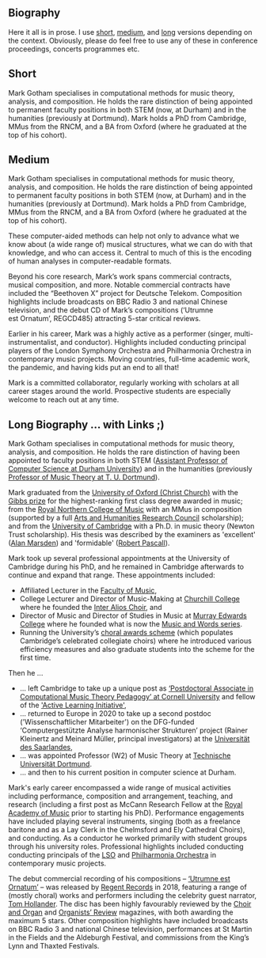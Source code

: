 ## Biography

Here it all is in prose.
I use [short](#short), [medium](#medium), and [long](#long) versions depending on the context.
Obviously, please do feel free to use any of these in conference proceedings, concerts programmes etc.

## Short

Mark Gotham specialises in computational methods for music theory, analysis, and composition.
He holds the rare distinction of being appointed to permanent faculty positions in both STEM (now, at Durham) and in the humanities (previously at Dortmund). 
Mark holds a PhD from Cambridge, MMus from the RNCM, and a BA from Oxford (where he graduated at the top of his cohort).

## Medium

Mark Gotham specialises in computational methods for music theory, analysis, and composition.
He holds the rare distinction of being appointed to permanent faculty positions in both STEM (now, at Durham) and in the humanities (previously at Dortmund). 
Mark holds a PhD from Cambridge, MMus from the RNCM, and a BA from Oxford (where he graduated at the top of his cohort).

These computer-aided methods can help not only to advance what we know about (a wide range of) musical structures, what we can do with that knowledge, and who can access it.
Central to much of this is the encoding of human analyses in computer-readable formats.

Beyond his core research, Mark’s work spans commercial contracts, musical composition, and more.
Notable commercial contracts have included the “Beethoven X” project for Deutsche Telekom.
Composition highlights include broadcasts on BBC Radio 3 and national Chinese television, and the debut CD of Mark’s compositions (‘Utrumne est Ornatum’, REGCD485) attracting 5-star critical reviews.

Earlier in his career, Mark was a highly active as a performer (singer, multi-instrumentalist, and conductor).
Highlights included conducting principal players of the London Symphony Orchestra and Philharmonia Orchestra in contemporary music projects. 
Moving countries, full-time academic work, the pandemic, and having kids put an end to all that! 

Mark is a committed collaborator, regularly working with scholars at all career stages around the world. 
Prospective students are especially welcome to reach out at any time.

## Long Biography ... with Links ;)

Mark Gotham specialises in computational methods for music theory, analysis, and composition.
He holds the rare distinction of having been appointed to faculty positions in both STEM ([Assistant Professor of Computer Science at Durham University](https://www.durham.ac.uk/staff/mark-r-gotham/)) and in the humanities (previously [Professor of Music Theory at T. U. Dortmund](https://www.musik.tu-dortmund.de/institut/personen/ehemalige-mitarbeiterinnen-und-mitarbeiter/univ-prof-dr-phil-mark-r-h-gotham/univ-prof-dr-phil-mark-r-h-gotham-en/)).

Mark graduated from the [University of Oxford (Christ Church)](http://www.ox.ac.uk/) with the [Gibbs prize](http://www.ox.ac.uk/feesandfunding/ugcurrent/other/prizes/gibbs/) for the highest-ranking first class degree awarded in music; from the [Royal Northern College of Music](http://www.rncm.ac.uk/) with an MMus in composition (supported by a full [Arts and Humanities Research Council](http://www.ahrc.ac.uk/Pages/Home.aspx) scholarship); and from the [University of Cambridge](http://www.cam.ac.uk/) with a Ph.D. in music theory (Newton Trust scholarship). His thesis was described by the examiners as 'excellent' ([Alan Marsden](http://www.lancaster.ac.uk/staff/marsdena/)) and 'formidable' ([Robert Pascall](http://www.nottingham.ac.uk/music/people/robert.pascall)).

Mark took up several professional appointments at the University of Cambridge during his PhD, and he remained in Cambridge afterwards to continue and expand that range. These appointments included:
- Affiliated Lecturer in the [Faculty of Music](https://www.mus.cam.ac.uk/),
- College Lecturer and Director of Music-Making at [Churchill College](https://www.chu.cam.ac.uk/) where he founded the [Inter Alios Choir](https://www.chu.cam.ac.uk/societies/music/?q=interalios), and
- Director of Music and Director of Studies in Music at [Murray Edwards College](https://www.murrayedwards.cam.ac.uk/) where he founded what is now the [Music and Words series](https://www.murrayedwards.cam.ac.uk/my-medwards/music/music-words-murray-edwards-college-with-inter-alios-choir).
- Running the University’s [choral awards scheme](https://www.undergraduate.study.cam.ac.uk/finance/music-awards/choral-awards) (which populates Cambridge’s celebrated collegiate choirs) where he introduced various efficiency measures and also graduate students into the scheme for the first time.

Then he ... 
- ... left Cambridge to take up a unique post as [‘Postdoctoral Associate in Computational Music Theory Pedagogy’ at Cornell University](http://music.cornell.edu/mark-gotham) and fellow of the ['Active Learning Initiative'](http://as.cornell.edu/education-innovation),
- ... returned to Europe in 2020 to take up a second postdoc ('Wissenschaftlicher Mitarbeiter') on the DFG-funded ‘Computergestützte Analyse harmonischer Strukturen’ project (Rainer Kleinertz and Meinard Müller, principal investigators) at the [Universität des Saarlandes](https://www.uni-saarland.de/en/home.html),
- ... was appointed Professor (W2) of Music Theory at [Technische Universität Dortmund](https://www.musik.tu-dortmund.de/institut/personen/professorinnen-und-professoren/univ-prof-dr-phil-mark-r-h-gotham/).
- ... and then to his current position in computer science at Durham.

Mark's early career encompassed a wide range of musical activities including performance, composition and arrangement, teaching, and research (including a first post as McCann Research Fellow at the [Royal Academy of Music](https://www.ram.ac.uk/) prior to starting his PhD).
Performance engagements have included playing several instruments, singing (both as a freelance baritone and as a Lay Clerk in the Chelmsford and Ely Cathedral Choirs), and conducting.
As a conductor he worked primarily with student groups through his university roles. Professional highlights included conducting conducting principals of the [LSO](http://lso.co.uk/) and [Philharmonia Orchestra](http://www.philharmonia.co.uk/) in contemporary music projects.

The debut commercial recording of his compositions – [‘Utrumne est Ornatum’](http://www.regent-records.co.uk/product_details_349.htm) – was released by [Regent Records](http://www.regent-records.co.uk/) in 2018, featuring a range of (mostly choral) works and performers including the celebrity guest narrator, [Tom Hollander](https://www.imdb.com/name/nm0390903/).
The disc has been highly favourably reviewed by the [Choir and Organ](https://www.rhinegold.co.uk/rhinegold-publishing/magazines/choir-organ/) and [Organists’ Review](https://organistsreview.com/) magazines, with both awarding the maximum 5 stars.
Other composition highlights have included broadcasts on BBC Radio 3 and national Chinese television, performances at St Martin in the Fields and the Aldeburgh Festival, and commissions from the King’s Lynn and Thaxted Festivals.
